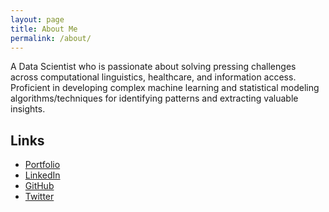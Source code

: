 ```yaml
---
layout: page
title: About Me
permalink: /about/
---
```


A Data Scientist who is passionate about solving pressing challenges across computational linguistics, healthcare, and information access. Proficient in developing complex machine learning and statistical modeling algorithms/techniques for identifying patterns and extracting valuable insights.

## Links
- [Portfolio](https://sagar118.github.io/)
- [LinkedIn](https://www.linkedin.com/in/sagar118)
- [GitHub](https://github.com/sagar118)
- [Twitter](https://twitter.com/sagarthacker118)

